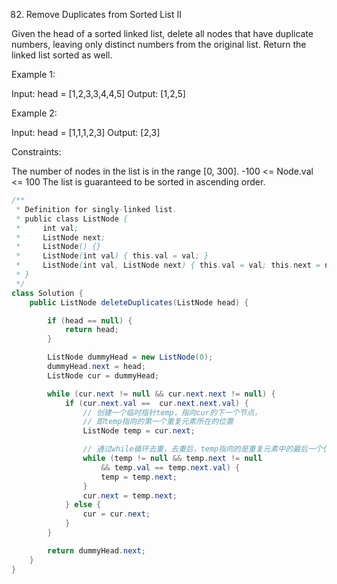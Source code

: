82. Remove Duplicates from Sorted List II

Given the head of a sorted linked list, delete all nodes that have duplicate numbers, leaving only distinct numbers from the original list. Return the linked list sorted as well.

Example 1:


Input: head = [1,2,3,3,4,4,5]
Output: [1,2,5]

Example 2:


Input: head = [1,1,1,2,3]
Output: [2,3]


Constraints:

The number of nodes in the list is in the range [0, 300].
-100 <= Node.val <= 100
The list is guaranteed to be sorted in ascending order.

```java
/**
 * Definition for singly-linked list.
 * public class ListNode {
 *     int val;
 *     ListNode next;
 *     ListNode() {}
 *     ListNode(int val) { this.val = val; }
 *     ListNode(int val, ListNode next) { this.val = val; this.next = next; }
 * }
 */
class Solution {
    public ListNode deleteDuplicates(ListNode head) {

        if (head == null) {
            return head;
        }

        ListNode dummyHead = new ListNode(0);
        dummyHead.next = head;
        ListNode cur = dummyHead;

        while (cur.next != null && cur.next.next != null) {
            if (cur.next.val ==  cur.next.next.val) {
                // 创建一个临时指针temp，指向cur的下一个节点，
                // 即temp指向的第一个重复元素所在的位置
                ListNode temp = cur.next;

                // 通过while循环去重，去重后，temp指向的是重复元素中的最后一个位置
                while (temp != null && temp.next != null 
                    && temp.val == temp.next.val) {
                    temp = temp.next;
                }
                cur.next = temp.next;
            } else {
                cur = cur.next;
            }
        }

        return dummyHead.next;
    }
}
```

